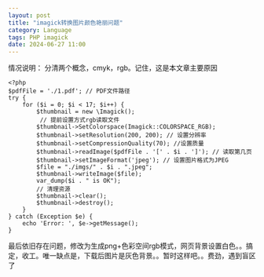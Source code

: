 ```yaml
---
layout: post
title: "imagick转换图片颜色艳丽问题"
category: Language
tags: PHP imagick
date: 2024-06-27 11:00
---
```


情况说明：
分清两个概念，cmyk，rgb。记住，这是本文章主要原因

```
<?php
$pdfFile = './1.pdf'; // PDF文件路径
try {
    for ($i = 0; $i < 17; $i++) {
        $thumbnail = new \Imagick();
         // 提前设置方式rgb读取文件
        $thumbnail->SetColorspace(Imagick::COLORSPACE_RGB);
        $thumbnail->setResolution(200, 200); // 设置分辨率
        $thumbnail->setCompressionQuality(70); //设置质量
        $thumbnail->readImage($pdfFile . '[' . $i . ']'); // 读取第几页
        $thumbnail->setImageFormat('jpeg'); // 设置图片格式为JPEG
        $file = "./imgs/" . $i . ".jpeg";
        $thumbnail->writeImage($file);
        var_dump($i . " is OK");
        // 清理资源
        $thumbnail->clear();
        $thumbnail->destroy();
    }
} catch (Exception $e) {
    echo 'Error: ', $e->getMessage();
}

```


最后依旧存在问题，修改为生成png+色彩空间rgb模式，网页背景设置白色。。搞定，收工。唯一缺点是，下载后图片是灰色背景。。暂时这样吧。。费劲，遇到盲区了
